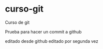 # curso-git
Curso de git

Prueba para hacer un commit a github

editado desde github
editado por segunda vez
